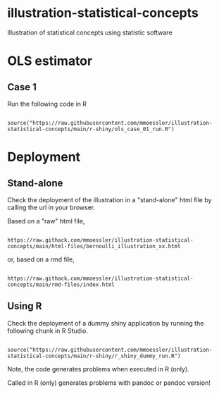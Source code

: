 # illustration-statistical-concepts

Illustration of statistical concepts using statistic software

# OLS estimator

## Case 1

Run the following code in R

```

source("https://raw.githubusercontent.com/mmoessler/illustration-statistical-concepts/main/r-shiny/ols_case_01_run.R")

```



# Deployment

## Stand-alone

Check the deployment of the illustration in a "stand-alone" html file by calling the url in your browser.

Based on a "raw" html file,

```

https://raw.githack.com/mmoessler/illustration-statistical-concepts/main/html-files/bernoulli_illustration_xx.html

```

or, based on a rmd file,

```

https://raw.githack.com/mmoessler/illustration-statistical-concepts/main/rmd-files/index.html

```

## Using R

Check the deployment of a dummy shiny application by running the following chunk in R Studio.

```

source("https://raw.githubusercontent.com/mmoessler/illustration-statistical-concepts/main/r-shiny/r_shiny_dummy_run.R")

```

Note, the code generates problems when executed in R (only).

Called in R (only) generates problems with pandoc or pandoc version!
